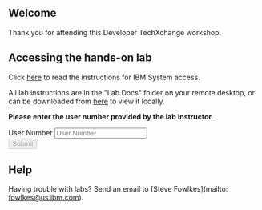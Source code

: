 <script src="https://ajax.googleapis.com/ajax/libs/jquery/3.1.0/jquery.min.js"></script>
<script src="./core-min.js"></script>
<script src="./md5-min.js"></script>
<script src="./wildfire-labs.js"></script>
<link href="https://cdn.jsdelivr.net/npm/bootstrap@5.1.0/dist/css/bootstrap.min.css" rel="stylesheet" integrity="sha384-KyZXEAg3QhqLMpG8r+8fhAXLRk2vvoC2f3B09zVXn8CA5QIVfZOJ3BCsw2P0p/We" crossorigin="anonymous">

## Welcome

Thank you for attending this Developer TechXchange workshop. 



## Accessing the hands-on lab

Click [here](main/DevTechXchange-COBOLCICSJavaInterop-Lab.pdf) to read the instructions for IBM System access. 

All lab instructions are in the "Lab Docs" folder on your remote desktop, or can be downloaded from [here](main/DevTechXchange-COBOLCICSJavaInterop-Lab.pdf) to view it locally.



**Please enter the user number provided by the lab instructor.**

<form onsubmit="return false;">
<div class="input-group mb-3 col-6">
<span class="input-group-text" id="basic-addon1">User Number</span>
<input type="text" class="form-control" placeholder="User Number" aria-label="UserNumber" aria-describedby="basic-addon1" id="registration-email" maxlength="50" required oninput="validate();">
</div>
<div class="col-6">
<button id="btn-submit" class="btn btn-primary" type="submit" onclick="getLab(document.getElementById('registration-email').value)" disabled>Submit</button>
</div>
</form>
<div id="lab" class=".container .text-monospace">
</div>

## Help 
Having trouble with labs? Send an email to [Steve Fowlkes](mailto: fowlkes@us.ibm.com).
